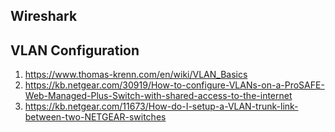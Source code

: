## Wireshark

## VLAN Configuration
1. https://www.thomas-krenn.com/en/wiki/VLAN_Basics  
1. https://kb.netgear.com/30919/How-to-configure-VLANs-on-a-ProSAFE-Web-Managed-Plus-Switch-with-shared-access-to-the-internet  
1. https://kb.netgear.com/11673/How-do-I-setup-a-VLAN-trunk-link-between-two-NETGEAR-switches  
